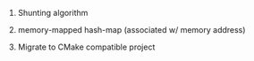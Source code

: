 1. Shunting algorithm
2. memory-mapped hash-map (associated w/ memory address)

3. Migrate to CMake compatible project